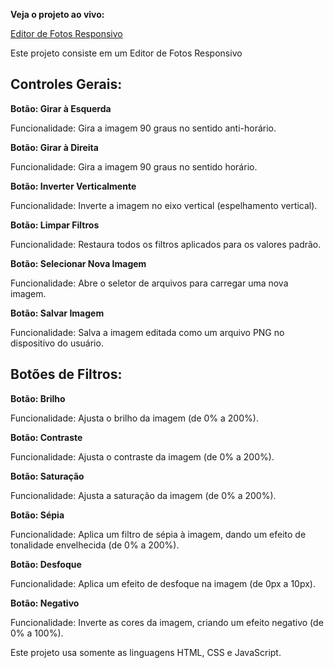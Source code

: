 **Veja o projeto ao vivo:**

[Editor de Fotos Responsivo](https://ninja1375.github.io/Editor-de-Fotos-Responsivo/)

Este projeto consiste em um Editor de Fotos Responsivo 

## Controles Gerais: ##

**Botão: Girar à Esquerda**

Funcionalidade: Gira a imagem 90 graus no sentido anti-horário.

**Botão: Girar à Direita**

Funcionalidade: Gira a imagem 90 graus no sentido horário.

**Botão: Inverter Verticalmente**

Funcionalidade: Inverte a imagem no eixo vertical (espelhamento vertical).

**Botão: Limpar Filtros**

Funcionalidade: Restaura todos os filtros aplicados para os valores padrão.

**Botão: Selecionar Nova Imagem**

Funcionalidade: Abre o seletor de arquivos para carregar uma nova imagem.

**Botão: Salvar Imagem**

Funcionalidade: Salva a imagem editada como um arquivo PNG no dispositivo do usuário.

## Botões de Filtros: ##

**Botão: Brilho**

Funcionalidade: Ajusta o brilho da imagem (de 0% a 200%).

**Botão: Contraste**

Funcionalidade: Ajusta o contraste da imagem (de 0% a 200%).

**Botão: Saturação**

Funcionalidade: Ajusta a saturação da imagem (de 0% a 200%).

**Botão: Sépia**

Funcionalidade: Aplica um filtro de sépia à imagem, dando um efeito de tonalidade envelhecida (de 0% a 200%).

**Botão: Desfoque**

Funcionalidade: Aplica um efeito de desfoque na imagem (de 0px a 10px).

**Botão: Negativo**

Funcionalidade: Inverte as cores da imagem, criando um efeito negativo (de 0% a 100%).

Este projeto usa somente as linguagens HTML, CSS e JavaScript.
